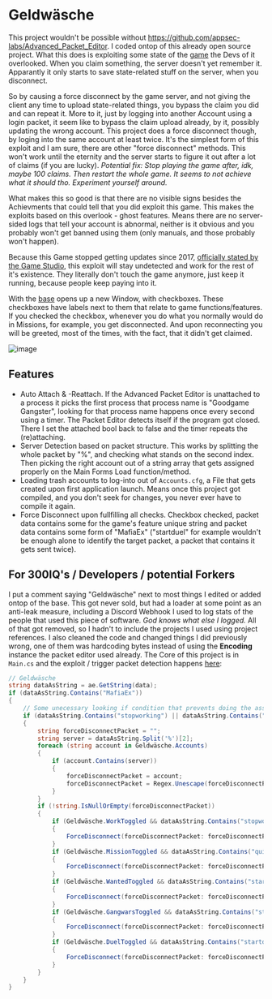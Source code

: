 # Geldwäsche
This project wouldn't be possible without https://github.com/appsec-labs/Advanced_Packet_Editor. I coded ontop of this already open source project. What this does is exploiting some state of the [game](https://gangster.goodgamestudios.com/) the Devs of it overlooked. When you claim something, the server doesn't yet remember it. Apparantly it only starts to save state-related stuff on the server, when you disconnect.

So by causing a force disconnect by the game server, and not giving the client any time to upload state-related things, you bypass the claim you did and can repeat it. More to it, just by logging into another Account using a login packet, it seem like to bypass the claim upload already, by it, possibly updating the wrong account. This project does a force disconnect though, by loging into the same account at least twice. It's the simplest form of this exploit and I am sure, there are other "force disconnect" methods. This won't work until the eternity and the server starts to figure it out after a lot of claims (if you are lucky). *Potential fix: Stop playing the game after, idk, maybe 100 claims. Then restart the whole game. It seems to not achieve what it should tho. Experiment yourself around.*

What makes this so good is that there are no visible signs besides the Achievments that could tell that you did exploit this game. This makes the exploits based on this overlook - ghost features. Means there are no server-sided logs that tell your account is abnormal, neither is it obvious and you probably won't get banned using them (only manuals, and those probably won't happen).

Because this Game stopped getting updates since 2017, [officially stated by the Game Studio](https://goodgamestudios.com/de/blog/warum-goodgame-gangster-shadow-kings-co-keine-updates-erhalten/2016/07/05/), this exploit will stay undetected and work for the rest of it's existence. They literally don't touch the game anymore, just keep it running, because people keep paying into it.

With the [base](https://github.com/appsec-labs/Advanced_Packet_Editor) opens up a new Window, with checkboxes. These checkboxes have labels next to them that relate to game functions/features. If you checked the checkbox, whenever you do what you normally would do in Missions, for example, you get disconnected. And upon reconnecting you will be greeted, most of the times, with the fact, that it didn't get claimed.

![image](https://user-images.githubusercontent.com/42414542/122101039-29bf4200-ce14-11eb-81ef-c76ddab2dd16.png)
## Features
- Auto Attach & -Reattach. If the Advanced Packet Editor is unattached to a process it picks the first process that process name is "Goodgame Gangster", looking for that process name happens once every second using a timer. The Packet Editor detects itself if the program got closed. There I set the attached bool back to false and the timer repeats the (re)attaching.
- Server Detection based on packet structure. This works by splitting the whole packet by "%", and checking what stands on the second index. Then picking the right account out of a string array that gets assigned properly on the Main Forms Load function/method.
- Loading trash accounts to log-into out of ``Accounts.cfg``, a File that gets created upon first application launch. Means once this project got compiled, and you don't seek for changes, you never ever have to compile it again.
- Force Disconnect upon fullfilling all checks. Checkbox checked, packet data contains some for the game's feature unique string and packet data contains some form of "MafiaEx" ("startduel" for example wouldn't be enough alone to identify the target packet, a packet that contains it gets sent twice).
## For 300IQ's / Developers / potential Forkers
I put a comment saying "Geldwäsche" next to most things I edited or added ontop of the base. This got never sold, but had a loader at some point as an anti-leak measure, including a Discord Webhook I used to log stats of the people that used this piece of software. *God knows what else I logged.* All of that got removed, so I hadn't to include the projects I used using project references. I also cleaned the code and changed things I did previously wrong, one of them was hardcoding bytes instead of using the **Encoding** instance the packet editor used already. The Core of this project is in ``Main.cs`` and the exploit / trigger packet detection happens [here](https://github.com/DefaultO/Geldwaesche/blob/8f0a62aa94373925aea0c3b5891e0b36058ad579/src/PacketEditor/Main.cs#L1012):
```csharp
// Geldwäsche
string dataAsString = ae.GetString(data);
if (dataAsString.Contains("MafiaEx"))
{
    // Some unecessary looking if condition that prevents doing the assigning and the loop everytime if it doesn't meet. Will get optimized anyways while compiling, if there is a better way.
    if (dataAsString.Contains("stopworking") || dataAsString.Contains("quitmission") || dataAsString.Contains("startwantedfight") || dataAsString.Contains("startgangwar") || dataAsString.Contains("startduel"))
    {
        string forceDisconnectPacket = "";
        string server = dataAsString.Split('%')[2];
        foreach (string account in Geldwäsche.Accounts)
        {
            if (account.Contains(server))
            {
                forceDisconnectPacket = account;
                forceDisconnectPacket = Regex.Unescape(forceDisconnectPacket); // Very important! Windows is retarded and auto-escapes backslashes, which is critical in networking and made the exploit not work.
            }
        }
        if (!string.IsNullOrEmpty(forceDisconnectPacket))
        {
            if (Geldwäsche.WorkToggled && dataAsString.Contains("stopworking"))
            {
                ForceDisconnect(forceDisconnectPacket: forceDisconnectPacket);
            }
            if (Geldwäsche.MissionToggled && dataAsString.Contains("quitmission"))
            {
                ForceDisconnect(forceDisconnectPacket: forceDisconnectPacket);
            }
            if (Geldwäsche.WantedToggled && dataAsString.Contains("startwantedfight"))
            {
                ForceDisconnect(forceDisconnectPacket: forceDisconnectPacket);
            }
            if (Geldwäsche.GangwarsToggled && dataAsString.Contains("startgangwar"))
            {
                ForceDisconnect(forceDisconnectPacket: forceDisconnectPacket);
            }
            if (Geldwäsche.DuelToggled && dataAsString.Contains("startduel"))
            {
                ForceDisconnect(forceDisconnectPacket: forceDisconnectPacket);
            }
        }
    }
}
```
